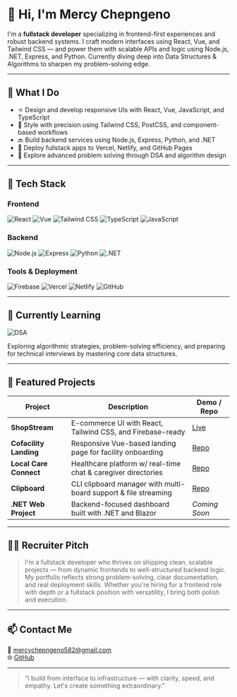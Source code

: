 # 👋 Hi, I'm Mercy Chepngeno

I'm a **fullstack developer** specializing in frontend-first experiences and robust backend systems. I craft modern interfaces using React, Vue, and Tailwind CSS — and power them with scalable APIs and logic using Node.js, .NET, Express, and Python. Currently diving deep into Data Structures & Algorithms to sharpen my problem-solving edge.

---

## 🧠 What I Do

- ⚛️ Design and develop responsive UIs with React, Vue, JavaScript, and TypeScript
- 🎨 Style with precision using Tailwind CSS, PostCSS, and component-based workflows
- 🔙 Build backend services using Node.js, Express, Python, and .NET
- 🚀 Deploy fullstack apps to Vercel, Netlify, and GitHub Pages
- 🧠 Explore advanced problem solving through DSA and algorithm design

---

## 🔧 Tech Stack

### Frontend  
![React](https://img.shields.io/badge/React-20232A?style=for-the-badge&logo=react&logoColor=61DAFB)
![Vue](https://img.shields.io/badge/Vue.js-35495E?style=for-the-badge&logo=vue.js&logoColor=4FC08D)
![Tailwind CSS](https://img.shields.io/badge/Tailwind_CSS-38B2AC?style=for-the-badge&logo=tailwind-css&logoColor=white)
![TypeScript](https://img.shields.io/badge/TypeScript-007ACC?style=for-the-badge&logo=typescript&logoColor=white)
![JavaScript](https://img.shields.io/badge/JavaScript-F7DF1E?style=for-the-badge&logo=javascript&logoColor=black)

### Backend  
![Node.js](https://img.shields.io/badge/Node.js-339933?style=for-the-badge&logo=nodedotjs&logoColor=white)
![Express](https://img.shields.io/badge/Express.js-000000?style=for-the-badge&logo=express&logoColor=white)
![Python](https://img.shields.io/badge/Python-3776AB?style=for-the-badge&logo=python&logoColor=white)
![.NET](https://img.shields.io/badge/.NET-512BD4?style=for-the-badge&logo=dotnet&logoColor=white)

### Tools & Deployment  
![Firebase](https://img.shields.io/badge/Firebase-FFCA28?style=for-the-badge&logo=firebase&logoColor=black)
![Vercel](https://img.shields.io/badge/Vercel-000000?style=for-the-badge&logo=vercel&logoColor=white)
![Netlify](https://img.shields.io/badge/Netlify-00C7B7?style=for-the-badge&logo=netlify&logoColor=white)
![GitHub](https://img.shields.io/badge/GitHub-181717?style=for-the-badge&logo=github&logoColor=white)

---

## 🎯 Currently Learning  
![DSA](https://img.shields.io/badge/Learning-DSA-yellow?style=for-the-badge&logo=leetcode&logoColor=white)

Exploring algorithmic strategies, problem-solving efficiency, and preparing for technical interviews by mastering core data structures.

---

## 🚀 Featured Projects

| Project               | Description                                                     | Demo / Repo |
|------------------------|-----------------------------------------------------------------|--------------|
| **ShopStream**         | E-commerce UI with React, Tailwind CSS, and Firebase-ready      | [Live](https://shopstream-arn7.vercel.app) |
| **Cofacility Landing** | Responsive Vue-based landing page for facility onboarding       | [Repo](https://github.com/chep-collab/cofacility-landing) |
| **Local Care Connect** | Healthcare platform w/ real-time chat & caregiver directories   | [Repo](https://github.com/chep-collab/local-care-connect) |
| **Clipboard**          | CLI clipboard manager with multi-board support & file streaming | [Repo](https://github.com/Slackadays/Clipboard) |
| **.NET Web Project**   | Backend-focused dashboard built with .NET and Blazor            | *Coming Soon* |

---

## 🧑‍💼 Recruiter Pitch

> I'm a fullstack developer who thrives on shipping clean, scalable projects — from dynamic frontends to well-structured backend logic. My portfolio reflects strong problem-solving, clear documentation, and real deployment skills. Whether you're hiring for a frontend role with depth or a fullstack position with versatility, I bring both polish and execution.

---

## 📫 Contact Me

📧 mercychepngeno582@gmail.com  
🌐 [GitHub](https://github.com/chep-collab)

---

> “I build from interface to infrastructure — with clarity, speed, and empathy. Let's create something extraordinary.”
